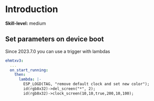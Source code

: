 # Introduction

**Skill-level:** medium

## Set parameters on device boot

Since 2023.7.0 you can use a trigger with lambdas

```yaml
ehmtxv3:
  ...
  on_start_running:
    then:
      lambda: |-
        ESP_LOGD(TAG, "remove default clock and set new color");
        id(rgb8x32)->del_screen("*", 2);
        id(rgb8x32)->clock_screen(10,10,true,200,10,100);
```